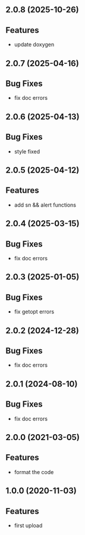 ## 2.0.8 (2025-10-26)

## Features

- update doxygen

## 2.0.7 (2025-04-16)

## Bug Fixes

- fix doc errors

## 2.0.6 (2025-04-13)

## Bug Fixes

- style fixed

## 2.0.5 (2025-04-12)

## Features

- add sn && alert functions

## 2.0.4 (2025-03-15)

## Bug Fixes

- fix doc errors

## 2.0.3 (2025-01-05)

## Bug Fixes

- fix getopt errors

## 2.0.2 (2024-12-28)

## Bug Fixes

- fix doc errors

## 2.0.1 (2024-08-10)

## Bug Fixes

- fix doc errors

## 2.0.0 (2021-03-05)

## Features

- format the code

## 1.0.0 (2020-11-03)

## Features

- first upload